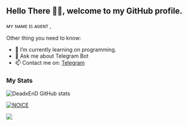 ## Hello There 👋🏻, welcome to my GitHub profile.

ᴍʏ ɴᴀᴍᴇ ɪꜱ ᴀɢᴇɴᴛ , 

Other thing you need to know:

- 🌱 I’m currently learning on programming.
- 💬 Ask me about Telegram Bot
- 📫 Contact me on: [Telegram](https://t.me/Its_Brutal_xD)

### My Stats
![DeadxEnD GitHub stats](https://github-readme-stats.vercel.app/api?username=DeadxEnD&show_icons=true&theme=radical)

[![NOICE](https://github-readme-stats.vercel.app/api/top-langs/?username=DeadxEnD&layout=compact&theme=midnight-purple&hide=Css)](https://github.com/DeadxEnD)

![](https://visitor-badge.laobi.icu/badge?page_id=DeadxEnD)

